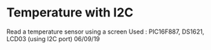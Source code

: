 # Temperature with I2C
Read a temperature sensor using a screen
Used : PIC16F887, DS1621, LCD03 (using I2C port)
06/09/19
